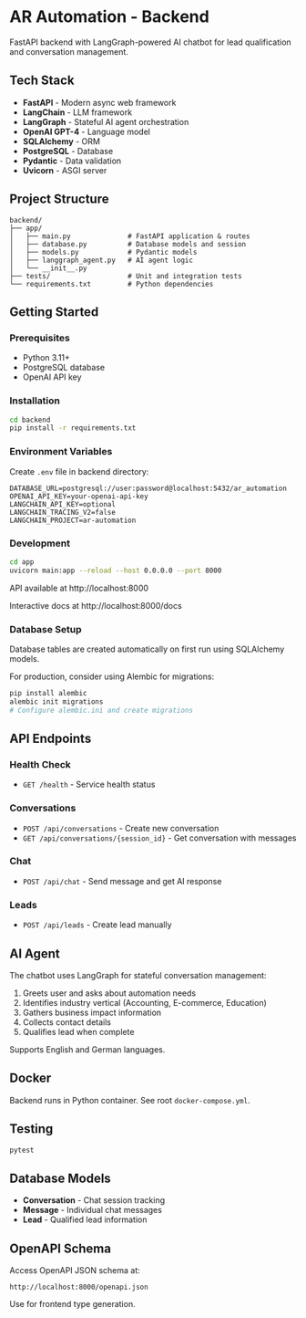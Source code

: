 # AR Automation - Backend

FastAPI backend with LangGraph-powered AI chatbot for lead qualification and conversation management.

## Tech Stack

- **FastAPI** - Modern async web framework
- **LangChain** - LLM framework
- **LangGraph** - Stateful AI agent orchestration
- **OpenAI GPT-4** - Language model
- **SQLAlchemy** - ORM
- **PostgreSQL** - Database
- **Pydantic** - Data validation
- **Uvicorn** - ASGI server

## Project Structure

```
backend/
├── app/
│   ├── main.py              # FastAPI application & routes
│   ├── database.py          # Database models and session
│   ├── models.py            # Pydantic models
│   ├── langgraph_agent.py   # AI agent logic
│   └── __init__.py
├── tests/                   # Unit and integration tests
└── requirements.txt         # Python dependencies
```

## Getting Started

### Prerequisites

- Python 3.11+
- PostgreSQL database
- OpenAI API key

### Installation

```bash
cd backend
pip install -r requirements.txt
```

### Environment Variables

Create `.env` file in backend directory:

```env
DATABASE_URL=postgresql://user:password@localhost:5432/ar_automation
OPENAI_API_KEY=your-openai-api-key
LANGCHAIN_API_KEY=optional
LANGCHAIN_TRACING_V2=false
LANGCHAIN_PROJECT=ar-automation
```

### Development

```bash
cd app
uvicorn main:app --reload --host 0.0.0.0 --port 8000
```

API available at http://localhost:8000

Interactive docs at http://localhost:8000/docs

### Database Setup

Database tables are created automatically on first run using SQLAlchemy models.

For production, consider using Alembic for migrations:

```bash
pip install alembic
alembic init migrations
# Configure alembic.ini and create migrations
```

## API Endpoints

### Health Check
- `GET /health` - Service health status

### Conversations
- `POST /api/conversations` - Create new conversation
- `GET /api/conversations/{session_id}` - Get conversation with messages

### Chat
- `POST /api/chat` - Send message and get AI response

### Leads
- `POST /api/leads` - Create lead manually

## AI Agent

The chatbot uses LangGraph for stateful conversation management:

1. Greets user and asks about automation needs
2. Identifies industry vertical (Accounting, E-commerce, Education)
3. Gathers business impact information
4. Collects contact details
5. Qualifies lead when complete

Supports English and German languages.

## Docker

Backend runs in Python container. See root `docker-compose.yml`.

## Testing

```bash
pytest
```

## Database Models

- **Conversation** - Chat session tracking
- **Message** - Individual chat messages
- **Lead** - Qualified lead information

## OpenAPI Schema

Access OpenAPI JSON schema at:
```
http://localhost:8000/openapi.json
```

Use for frontend type generation.
